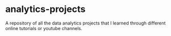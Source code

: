 # analytics-projects
A repository of all the data analytics projects that I learned through different online tutorials or youtube channels. 
